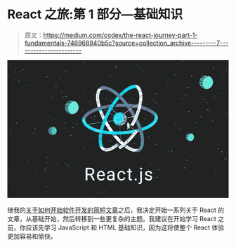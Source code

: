# React 之旅:第 1 部分—基础知识

> 原文：<https://medium.com/codex/the-react-journey-part-1-fundamentals-746968840b5c?source=collection_archive---------7----------------------->

![](img/b7f8009ef9519fbeb7db111d5fd92039.png)

继我的[关于如何开始软件开发的简短文章](/codex/being-a-self-taught-developer-where-to-start-75722fec1968)之后，我决定开始一系列关于 React 的文章，从基础开始，然后转移到一些更复杂的主题。我建议在开始学习 React 之前，你应该先学习 JavaScript 和 HTML 基础知识，因为这将使整个 React 体验更加容易和愉快。